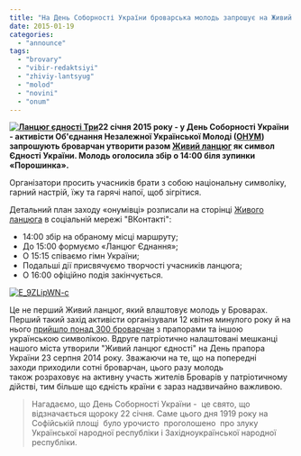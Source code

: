 ```yaml
---
title: "На День Соборності України броварська молодь запрошує на Живий ланцюг єдності"
date: 2015-01-19
categories: 
  - "announce"
tags: 
  - "brovary"
  - "vibir-redaktsiyi"
  - "zhiviy-lantsyug"
  - "molod"
  - "novini"
  - "onum"
---
```


**[![Ланцюг єдності Три](https://mpz.brovary.org/wp-content/uploads/2015/01/Lantsyug-yednosti-Tri.jpg)](https://mpz.brovary.org/wp-content/uploads/2015/01/Lantsyug-yednosti-Tri.jpg)22 січня 2015 року - у День Соборності України - активісти Об'єднання Незалежної Української Молоді ([ОНУМ](http://vk.com/onymua)) запрошують броварчан утворити разом [Живий ланцюг](http://vk.com/zhyvuy.lantsyuh) як символ Єдності України. Молодь оголосила збір о 14:00 біля зупинки «Порошинка».**

Організатори просить учасників брати з собою національну символіку, гарний настрій, їжу та гарячі напої, щоб зігрітися.

Детальний план заходу «онумівці» розписали на сторінці [Живого ланцюга](http://vk.com/zhyvuy.lantsyuh) в соціальній мережі "ВКонтакті":

- 14:00 збір на обраному місці маршруту;
- До 15:00 формуємо «Ланцюг Єднання»;
- О 15:15 співаємо гімн України;
- Подальші дії присвячуємо творчості учасників ланцюга;
- О 16:00 офіційно подія закінчується.

[![E_9ZLipWN-c](https://mpz.brovary.org/wp-content/uploads/2015/01/E_9ZLipWN-c.jpg)](https://mpz.brovary.org/wp-content/uploads/2015/01/E_9ZLipWN-c.jpg)

Це не перший Живий ланцюг, який влаштовує молодь у Броварах. Перший такий захід активісти організували 12 квітня минулого року й на нього [прийшло понад 300 броварчан](https://mpz.brovary.org/tri-sotni-brovarchan-ob-yednalis-u-zhiviy-lantsyug-zaradi-miru-v-ukrayini/) з прапорами та іншою українською символікою. Вдруге патріотично налаштовані мешканці нашого міста утворили "Живий ланцюг єдності" на День прапора України 23 серпня 2014 року. Зважаючи на те, що на попередні заходи приходили сотні броварчан, цього разу молодь також розраховує на активну участь жителів Броварів у патріотичному дійстві, тим більше що єдність країни є зараз надзвичайно важливою.

> Нагадаємо, що День Соборності України -  це свято, що відзначається щороку 22 січня. Саме цього дня 1919 року на Софійській площі  було урочисто  проголошено  про злуку Української народної республіки і Західноукраїнської народної республіки.
